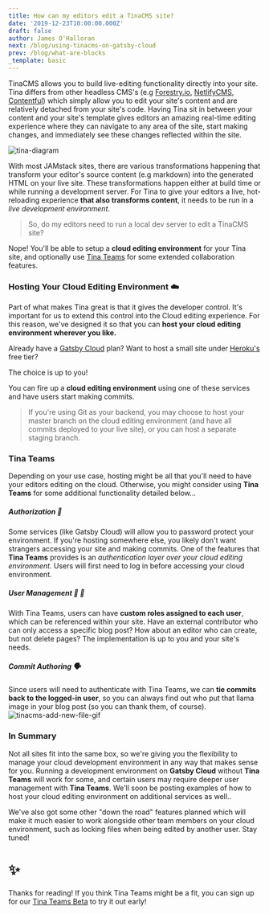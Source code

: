 ```yaml
---
title: How can my editors edit a TinaCMS site?
date: '2019-12-23T10:00:00.000Z'
draft: false
author: James O'Halloran
next: /blog/using-tinacms-on-gatsby-cloud
prev: /blog/what-are-blocks
_template: basic
---
```


TinaCMS allows you to build live-editing functionality directly into your site. Tina differs from other headless CMS's (e.g [Forestry.io](https://Forestry.io), [NetlifyCMS](https://NetlifyCMS.org), [Contentful](https://contentful.com)) which simply allow you to edit your site's content and are relatively detached from your site's code. Having Tina sit in between your content and your site's template gives editors an amazing real-time editing experience where they can navigate to any area of the site, start making changes, and immediately see these changes reflected within the site.

![tina-diagram](/img/how_tina_works_asset.png)

With most JAMstack sites, there are various transformations happening that transform your editor's source content (e.g markdown) into the generated HTML on your live site. These transformations happen either at build time or while running a development server. For Tina to give your editors a live, hot-reloading experience **that also transforms content**, it needs to be run in a _live development environment_.

> So, do my editors need to run a local dev server to edit a TinaCMS site?

Nope! You'll be able to setup a **cloud editing environment** for your Tina site, and optionally use [Tina Teams](https://tinacms.org/teams) for some extended collaboration features.

### Hosting Your Cloud Editing Environment ☁️

Part of what makes Tina great is that it gives the developer control. It's important for us to extend this control into the Cloud editing experience. For this reason, we've designed it so that you can **host your cloud editing environment wherever you like.**

Already have a [Gatsby Cloud](https://www.gatsbyjs.com/cloud/) plan?
Want to host a small site under [Heroku's](https://www.heroku.com) free tier?

The choice is up to you!

You can fire up a **cloud editing environment** using one of these services and have users start making commits.

> If you're using Git as your backend, you may choose to host your master branch on the cloud editing environment (and have all commits deployed to your live site), or you can host a separate staging branch.

### Tina Teams

Depending on your use case, hosting might be all that you'll need to have your editors editing on the cloud. Otherwise, you might consider using **Tina Teams** for some additional functionality detailed below...

##### Authorization 👤

Some services (like Gatsby Cloud) will allow you to password protect your environment. If you're hosting somewhere else, you likely don't want strangers accessing your site and making commits. One of the features that **Tina Teams** provides is an _authentication layer over your cloud editing environment_. Users will first need to log in before accessing your cloud environment.

##### User Management 👨 👩

With Tina Teams, users can have **custom roles assigned to each user**, which can be referenced within your site.
Have an external contributor who can only access a specific blog post? How about an editor who can create, but not delete pages? The implementation is up to you and your site's needs.

##### Commit Authoring 🗣️

Since users will need to authenticate with Tina Teams, we can **tie commits back to the logged-in user**, so you can always find out who put that llama image in your blog post (so you can thank them, of course).
![tinacms-add-new-file-gif](/img/rico-replacement.jpg)

### In Summary

Not all sites fit into the same box, so we're giving you the flexibility to manage your cloud development environment in any way that makes sense for you. Running a development environment on **Gatsby Cloud** without **Tina Teams** will work for some, and certain users may require deeper user management with **Tina Teams**. We'll soon be posting examples of how to host your cloud editing environment on additional services as well..

We've also got some other "down the road" features planned which will make it much easier to work alongside other team members on your cloud environment, such as locking files when being edited by another user. Stay tuned!

# ✨

Thanks for reading! If you think Tina Teams might be a fit, you can sign up for our [Tina Teams Beta](http://tinacms.org/teams) to try it out early!
